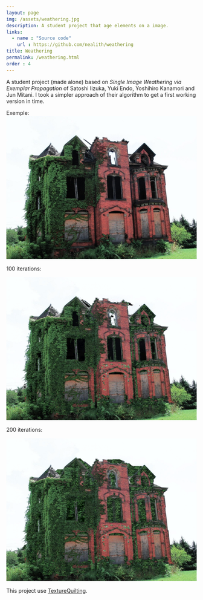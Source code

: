 ```yaml
---
layout: page
img: /assets/weathering.jpg
description: A student project that age elements on a image.
links:
  - name : "Source code"
    url : https://github.com/nealith/weathering
title: Weathering
permalink: /weathering.html
order : 4
---
```


A student project (made alone) based on *Single Image Weathering via Exemplar Propagation* of Satoshi Iizuka, Yuki Endo, Yoshihiro Kanamori and Jun Mitani. I took a simpler approach of their algorithm to get a first working version in time.

Exemple:
![exemple](https://raw.githubusercontent.com/nealith/weathering/develop/exemple.jpg)

100 iterations:

![exemple](https://raw.githubusercontent.com/nealith/weathering/develop/exemple_weathered100.png)

200 iterations:

![exemple](https://raw.githubusercontent.com/nealith/weathering/develop/exemple_weathered200.png)


This project use [TextureQuilting](https://github.com/nealith/texture-quilting.git).
